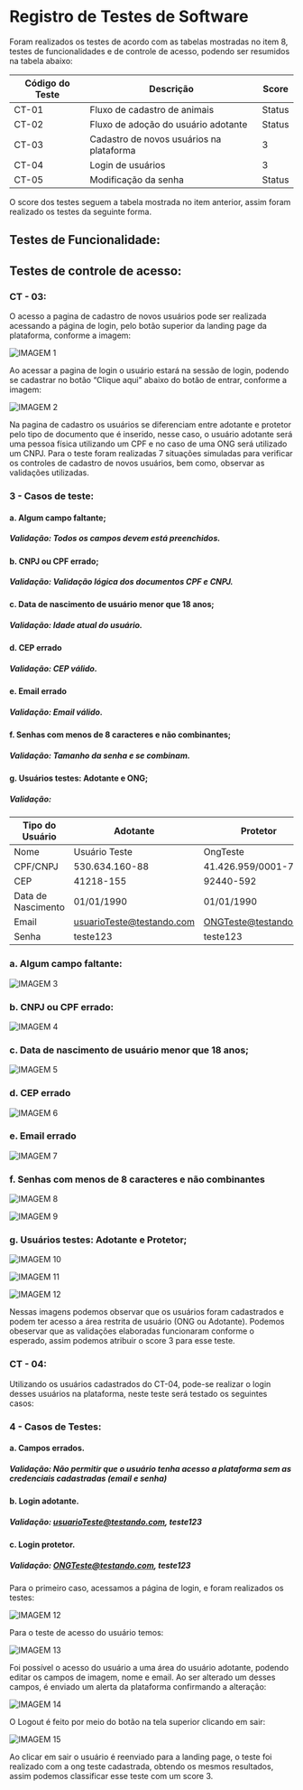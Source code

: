 # Registro de Testes de Software

Foram realizados os testes de acordo com as tabelas mostradas no item 8, testes de funcionalidades e de controle de acesso, podendo ser resumidos na tabela abaixo:

| Código do Teste | Descrição | Score |
|---------------------|-----------------------|-------------|
| CT-01 | Fluxo de cadastro de animais | Status |
| CT-02 | Fluxo de adoção do usuário adotante | Status |
| CT-03 | Cadastro de novos usuários na plataforma | 3 |
| CT-04 | Login de usuários | 3 |
| CT-05 | Modificação da senha | Status |

O score dos testes seguem a tabela mostrada no item anterior, assim foram realizado os testes da seguinte forma.

## Testes de Funcionalidade:

## Testes de controle de acesso:

### CT - 03:

O acesso a pagina de cadastro de novos usuários pode ser realizada acessando a página de login, pelo botão superior da landing page da plataforma, conforme a imagem:

![IMAGEM 1](img/CT-Imagem-1.png)

Ao acessar a pagina de login o usuário estará na sessão de login, podendo se cadastrar no botão “Clique aqui” abaixo do botão de entrar, conforme a imagem:

![IMAGEM 2](img/CT-Imagem-2.png)

Na pagina de cadastro os usuários se diferenciam entre adotante e protetor pelo tipo de documento que é inserido, nesse caso, o usuário adotante será uma pessoa física utilizando um CPF e no caso de uma ONG será utilizado um CNPJ. Para o teste foram realizadas 7 situações simuladas para verificar os controles de cadastro de novos usuários, bem como, observar as validações utilizadas.

### 3 -	Casos de teste:
#### a.	Algum campo faltante;
##### Validação: Todos os campos devem está preenchidos.
#### b.	CNPJ ou CPF errado;
##### Validação: Validação lógica dos documentos CPF e CNPJ.
#### c.	Data de nascimento de usuário menor que 18 anos;
##### Validação: Idade atual do usuário.
#### d.	CEP errado
##### Validação: CEP válido.
#### e.	Email errado
##### Validação: Email válido.
#### f.	Senhas com menos de 8 caracteres e não combinantes;
##### Validação: Tamanho da senha e se combinam.
#### g.	Usuários testes: Adotante e ONG;
##### Validação:
| Tipo do Usuário | Adotante | Protetor |
|-----------------|----------|-----|
| Nome            |Usuário Teste|OngTeste|
|CPF/CNPJ         |530.634.160-88|41.426.959/0001-70|
|CEP              |41218-155 |92440-592|
|Data de Nascimento|01/01/1990|01/01/1990|
|Email            |usuarioTeste@testando.com|ONGTeste@testando.com|
|Senha            |teste123   |teste123|

### a.	Algum campo faltante:

![IMAGEM 3](img/CT-Imagem-3.png)

### b.	CNPJ ou CPF errado:

![IMAGEM 4](img/CT-Imagem-4.png)

### c. Data de nascimento de usuário menor que 18 anos;

![IMAGEM 5](img/CT-Imagem-5.png)

### d.	CEP errado

![IMAGEM 6](img/CT-Imagem-6.png)

### e.	Email errado

![IMAGEM 7](img/CT-Imagem-7.png)

### f.	Senhas com menos de 8 caracteres e não combinantes

![IMAGEM 8](img/CT-Imagem-8.png)

![IMAGEM 9](img/CT-Imagem-9.png)

### g.	Usuários testes: Adotante e Protetor;

![IMAGEM 10](img/CT-Imagem-10.png)

![IMAGEM 11](img/CT-Imagem-11.PNG)

![IMAGEM 12](img/CT-Imagem-12.PNG)

Nessas imagens podemos observar que os usuários foram cadastrados e podem ter acesso a área restrita de usuário (ONG ou Adotante). Podemos obeservar que as validações elaboradas funcionaram conforme o esperado, assim podemos atribuir o score 3 para esse teste.

### CT - 04:

Utilizando os usuários cadastrados do CT-04, pode-se realizar o login desses usuários na plataforma, neste teste será testado os seguintes casos:

### 4 - Casos de Testes:
#### a. Campos errados.
##### Validação: Não permitir que o usuário tenha acesso a plataforma sem as credenciais cadastradas (email e senha)
#### b. Login adotante.
##### Validação: usuarioTeste@testando.com, teste123
#### c. Login protetor.
##### Validação: ONGTeste@testando.com, teste123

Para o primeiro caso, acessamos a página de login, e foram realizados os testes:

![IMAGEM 12](img/CT-Imagem-12.png)

Para o teste de acesso do usuário temos:

![IMAGEM 13](img/CT-Imagem-13.png)

Foi possível o acesso do usuário a uma área do usuário adotante, podendo editar os campos de imagem, nome e email. Ao ser alterado um desses campos, é enviado um alerta da plataforma confirmando a alteração:

![IMAGEM 14](img/CT-Imagem-14.png)

O Logout é feito por meio do botão na tela superior clicando em sair:

![IMAGEM 15](img/CT-Imagem-15.png)

Ao clicar em sair o usuário é reenviado para a landing page, o teste foi realizado com a ong teste cadastrada, obtendo os mesmos resultados, assim podemos classificar esse teste com um score 3.
